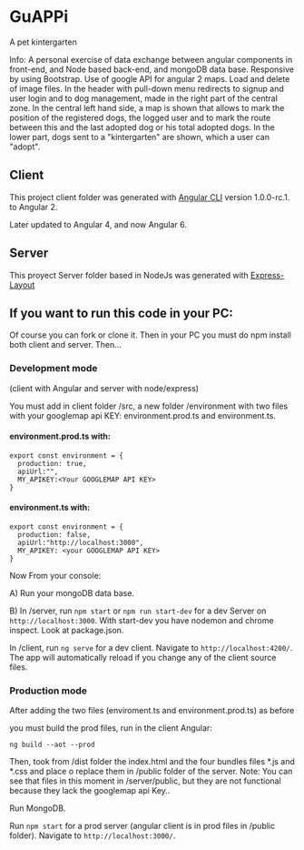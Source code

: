 # GuAPPi

A pet kintergarten

Info: A personal exercise of data exchange between angular components in front-end, and Node based back-end, and mongoDB data base. Responsive by using Bootstrap. Use of google API for angular 2 maps. Load and delete of image files. In the header with pull-down menu redirects to signup and user login and to dog management, made in the right part of the central zone. In the central left hand side, a map is shown that allows to mark the position of the registered dogs, the logged user and to mark the route between this and the last adopted dog or his total adopted dogs. In the lower part, dogs sent to a "kintergarten" are shown, which a user can "adopt".

## Client

This project client folder was generated with [Angular CLI](https://github.com/angular/angular-cli) version 1.0.0-rc.1.
to Angular 2.

Later updated to Angular 4, and now Angular 6.

## Server
This proyect Server folder based in NodeJs was generated with [Express-Layout](https://www.npmjs.com/package/express-layout)


## If you want to run this code in your PC:

Of course you can fork or clone it. Then in your PC you must do
npm install both client and server. Then...

### Development mode

(client with Angular and server with node/express)

You must add in client folder /src, a new folder /environment with two files
with your googlemap api KEY: environment.prod.ts and environment.ts.

#### environment.prod.ts  with:
```
export const environment = {
  production: true,
  apiUrl:"",
  MY_APIKEY:<Your GOOGLEMAP API KEY>
}
```
#### environment.ts with:
```
export const environment = {
  production: false,
  apiUrl:"http://localhost:3000",
  MY_APIKEY: <your GOOGLEMAP API KEY>
}
```

Now From your console:

A) Run your mongoDB data base.

B) In /server, run `npm start` or `npm run start-dev` for a dev Server on `http://localhost:3000`. With start-dev you have nodemon and chrome inspect. Look at package.json.

In /client, run `ng serve` for a dev client. Navigate to `http://localhost:4200/`. The app will automatically reload if you change any of the client source files.


### Production mode

After adding the two files (enviroment.ts and environment.prod.ts) as before

you must build the prod files, run in the client Angular:

`ng build --aot --prod`

Then, took from /dist folder the index.html and the four bundles files *.js and *.css and place o replace them in /public folder of the server. Note: You can see that files in this moment in /server/public, but they are not functional because they lack the googlemap api Key..

Run MongoDB.

Run `npm start` for a prod server (angular client is in prod files in /public folder). Navigate to `http://localhost:3000/`.
